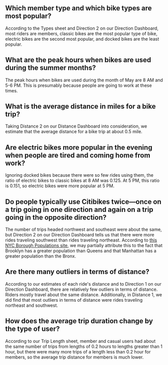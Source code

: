 ## Which member type and which bike types are most popular? 

According to the Types sheet and Direction 2 on our Direction Dashboard, most riders are members, classic bikes are the most popular type of bike, electric bikes are the second most popular, and docked bikes are the least popular. 

## What are the peak hours when bikes are used during the summer months?

The peak hours when bikes are used during the month of May are 8 AM and 5-6 PM. This is presumably because people are going to work at these times. 

## What is the average distance in miles for a bike trip?

Taking Distance 2 on our Distance Dashboard into consideration, we estimate that the average distance for a bike trip at about 0.5 mile. 

## Are electric bikes more popular in the evening when people are tired and coming home from work?
<!-- 8 AM: 0.12481 -->
<!-- 5 PM: 0.15093 -->
Ignoring docked bikes because there were so few rides using them, the ratio of electric bikes to classic bikes at 8 AM was 0.125. At 5 PM, this ratio is 0.151, so electric bikes were more popular at 5 PM. 

## Do people typically use Citibikes twice—once on a trip going in one direction and again on a trip going in the opposite direction? 

The number of trips headed northwest and southeast were about the same, but Direction 2 on our Direction Dashboard tells us that there were more rides traveling southwest than rides traveling northeast. According to [this NYC Borough Populations site](https://www.citypopulation.de/en/usa/newyorkcity/), we may partially attribute this to the fact that Brooklyn has a greater population than Queens and that Manhattan has a greater population than the Bronx. 

## Are there many outliers in terms of distance? 

According to our estimates of each ride's distance and to Direction 1 on our Direction Dashboard, there are relatively few outliers in terms of distance. Riders mostly travel about the same distance. Additionally, in Distance 1, we did find that most outliers in terms of distance were rides traveling northeast and southwest. 

## How does the average trip duration change by the type of user?  

According to our Trip Length sheet, member and casual users had about the same number of trips from lengths of 0.2 hours to lengths greater than 1 hour, but there were many more trips of a length less than 0.2 hour for members, so the average trip distance for members is much lower. 